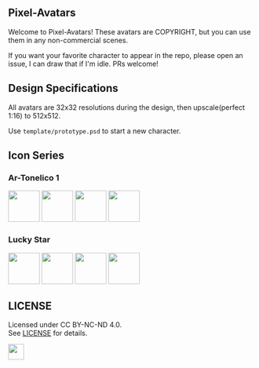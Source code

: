 ## Pixel-Avatars

Welcome to Pixel-Avatars!
These avatars are COPYRIGHT, but you can use them in any non-commercial scenes.

If you want your favorite character to appear in the repo, please open an issue,
I can draw that if I'm idle. PRs welcome!


## Design Specifications
All avatars are 32x32 resolutions during the design, then upscale(perfect 1:16) to 512x512.

Use `template/prototype.psd` to start a new character.

## Icon Series
### Ar-Tonelico 1
<image src="./res/icon-aurica.png" height=64/>
<image src="./res/icon-misha.png" height=64/>
<image src="./res/icon-shurelia-neko.png" height=64/>
<image src="./res/icon-shurelia-normal.png" height=64/>

### Lucky Star
<image src="./res/icon-konata.png" height=64/>
<image src="./res/icon-kagami.png" height=64/>
<image src="./res/icon-tsukasa.png" height=64/>
<image src="./res/icon-miyuki.png" height=64/>

## LICENSE
Licensed under CC BY-NC-ND 4.0.  
See [LICENSE](https://creativecommons.org/licenses/by-nc-nd/4.0) for details.

<image src="https://mirrors.creativecommons.org/presskit/buttons/88x31/png/by-nc-nd.png" height=32/>
